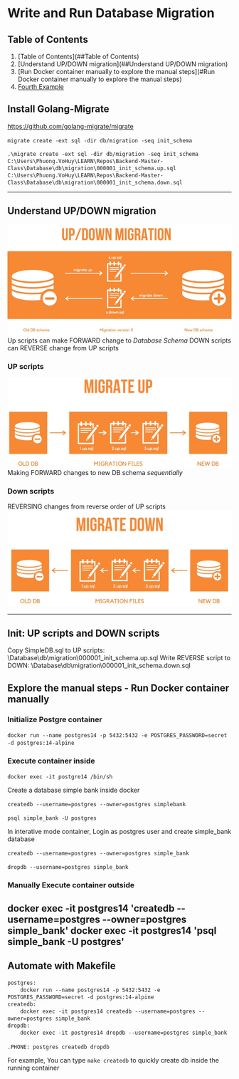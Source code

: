 # Write and Run Database Migration
## Table of Contents
1. [Table of Contents](##Table of Contents)
2. [Understand UP/DOWN migration](##Understand UP/DOWN migration)
3. [Run Docker container manually to explore the manual steps](#Run Docker container manually to explore the manual steps)
4. [Fourth Example](#fourth-examplehttpwwwfourthexamplecom)
## Install Golang-Migrate
https://github.com/golang-migrate/migrate

`migrate create -ext sql -dir db/migration -seq init_schema`


```aidl
.\migrate create -ext sql -dir db/migration -seq init_schema
C:\Users\Phuong.VoHuy\LEARN\Repos\Backend-Master-Class\Database\db\migration\000001_init_schema.up.sql
C:\Users\Phuong.VoHuy\LEARN\Repos\Backend-Master-Class\Database\db\migration\000001_init_schema.down.sql

```

---
## Understand UP/DOWN migration
![img_2.png](img_2.png)
Up scripts can make FORWARD change to *Database Schema*
DOWN scripts can REVERSE change from UP scripts

### UP scripts
![img_3.png](img_3.png)
Making FORWARD changes to new DB schema *sequentially*
### Down scripts
REVERSING changes from reverse order of UP scripts
![img_4.png](img_4.png)

---
## Init: UP scripts and DOWN scripts
Copy SimpleDB.sql to UP scripts: \Database\db\migration\000001_init_schema.up.sql
Write REVERSE script to DOWN: \Database\db\migration\000001_init_schema.down.sql

## Explore the manual steps - Run Docker container manually 
### Initialize Postgre container
`docker run --name postgres14 -p 5432:5432 -e POSTGRES_PASSWORD=secret -d postgres:14-alpine`

### Execute container inside
`docker exec -it postgre14 /bin/sh`


Create a database simple bank inside docker

`createdb --username=postgres --owner=postgres simplebank`

`psql simple_bank -U postgres`

In interative mode container, Login as postgres user and create simple_bank database

`createdb --username=postgres --owner=postgres simple_bank`

`dropdb --username=postgres simple_bank`
### Manually Execute container outside
docker exec -it postgres14 'createdb --username=postgres --owner=postgres simple_bank'
docker exec -it postgres14 'psql simple_bank -U postgres'
---

## Automate with Makefile
````
postgres:
	docker run --name postgres14 -p 5432:5432 -e POSTGRES_PASSWORD=secret -d postgres:14-alpine
createdb:
	docker exec -it postgres14 createdb --username=postgres --owner=postgres simple_bank
dropdb:
	docker exec -it postgres14 dropdb --username=postgres simple_bank

.PHONE: postgres createdb dropdb
````
For example, You can type `make createdb` to quickly create db inside the running container